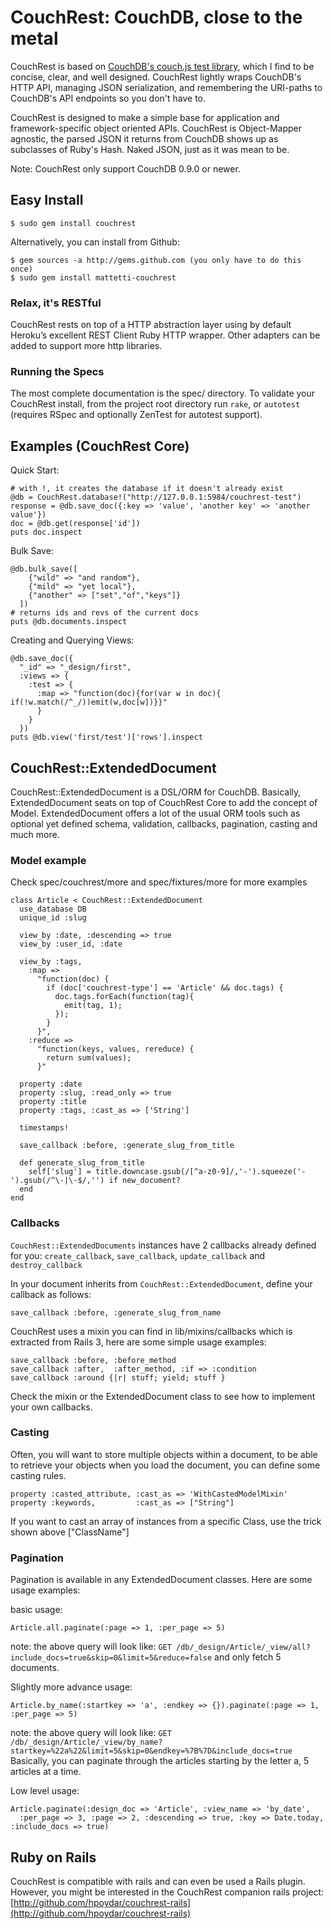 # CouchRest: CouchDB, close to the metal

CouchRest is based on [CouchDB's couch.js test
library](http://svn.apache.org/repos/asf/couchdb/trunk/share/www/script/couch.js),
which I find to be concise, clear, and well designed. CouchRest lightly wraps
CouchDB's HTTP API, managing JSON serialization, and remembering the URI-paths
to CouchDB's API endpoints so you don't have to.

CouchRest is designed to make a simple base for application and framework-specific object oriented APIs. CouchRest is Object-Mapper agnostic, the parsed JSON it returns from CouchDB shows up as subclasses of Ruby's Hash. Naked JSON, just as it was mean to be.

Note: CouchRest only support CouchDB 0.9.0 or newer.

## Easy Install

    $ sudo gem install couchrest
   
Alternatively, you can install from Github:
    
    $ gem sources -a http://gems.github.com (you only have to do this once)
    $ sudo gem install mattetti-couchrest

### Relax, it's RESTful

CouchRest rests on top of a HTTP abstraction layer using by default Heroku’s excellent REST Client Ruby HTTP wrapper.
Other adapters can be added to support more http libraries.

### Running the Specs

The most complete documentation is the spec/ directory. To validate your
CouchRest install, from the project root directory run `rake`, or `autotest`
(requires RSpec and optionally ZenTest for autotest support).

## Examples (CouchRest Core)

Quick Start:

    # with !, it creates the database if it doesn't already exist
    @db = CouchRest.database!("http://127.0.0.1:5984/couchrest-test")
    response = @db.save_doc({:key => 'value', 'another key' => 'another value'})
    doc = @db.get(response['id'])
    puts doc.inspect

Bulk Save:

    @db.bulk_save([
        {"wild" => "and random"},
        {"mild" => "yet local"},
        {"another" => ["set","of","keys"]}
      ])
    # returns ids and revs of the current docs
    puts @db.documents.inspect 

Creating and Querying Views:

    @db.save_doc({
      "_id" => "_design/first", 
      :views => {
        :test => {
          :map => "function(doc){for(var w in doc){ if(!w.match(/^_/))emit(w,doc[w])}}"
          }
        }
      })
    puts @db.view('first/test')['rows'].inspect 


## CouchRest::ExtendedDocument  

CouchRest::ExtendedDocument is a DSL/ORM for CouchDB. Basically, ExtendedDocument seats on top of CouchRest Core to add the concept of Model.
ExtendedDocument offers a lot of the usual ORM tools such as optional yet defined schema, validation, callbacks, pagination, casting and much more.

### Model example

Check spec/couchrest/more and spec/fixtures/more for more examples

    class Article < CouchRest::ExtendedDocument
      use_database DB
      unique_id :slug

      view_by :date, :descending => true
      view_by :user_id, :date

      view_by :tags,
        :map => 
          "function(doc) {
            if (doc['couchrest-type'] == 'Article' && doc.tags) {
              doc.tags.forEach(function(tag){
                emit(tag, 1);
              });
            }
          }",
        :reduce => 
          "function(keys, values, rereduce) {
            return sum(values);
          }"  

      property :date
      property :slug, :read_only => true
      property :title
      property :tags, :cast_as => ['String']

      timestamps!

      save_callback :before, :generate_slug_from_title

      def generate_slug_from_title
        self['slug'] = title.downcase.gsub(/[^a-z0-9]/,'-').squeeze('-').gsub(/^\-|\-$/,'') if new_document?
      end
    end

### Callbacks

`CouchRest::ExtendedDocuments` instances have 2 callbacks already defined for you:
    `create_callback`, `save_callback`, `update_callback` and `destroy_callback`
    
In your document inherits from `CouchRest::ExtendedDocument`, define your callback as follows:

    save_callback :before, :generate_slug_from_name
    
CouchRest uses a mixin you can find in lib/mixins/callbacks which is extracted from Rails 3, here are some simple usage examples:

    save_callback :before, :before_method
    save_callback :after,  :after_method, :if => :condition
    save_callback :around {|r| stuff; yield; stuff }
    
Check the mixin or the ExtendedDocument class to see how to implement your own callbacks.

### Casting

Often, you will want to store multiple objects within a document, to be able to retrieve your objects when you load the document, 
you can define some casting rules. 

    property :casted_attribute, :cast_as => 'WithCastedModelMixin'
    property :keywords,         :cast_as => ["String"]

If you want to cast an array of instances from a specific Class, use the trick shown above ["ClassName"]

### Pagination

Pagination is available in any ExtendedDocument classes. Here are some usage examples:

basic usage:

    Article.all.paginate(:page => 1, :per_page => 5)
    
note: the above query will look like: `GET /db/_design/Article/_view/all?include_docs=true&skip=0&limit=5&reduce=false` and only fetch 5 documents. 
    
Slightly more advance usage:
  
    Article.by_name(:startkey => 'a', :endkey => {}).paginate(:page => 1, :per_page => 5)
    
note: the above query will look like: `GET /db/_design/Article/_view/by_name?startkey=%22a%22&limit=5&skip=0&endkey=%7B%7D&include_docs=true`    
Basically, you can paginate through the articles starting by the letter a, 5 articles at a time.


Low level usage:        

    Article.paginate(:design_doc => 'Article', :view_name => 'by_date',
      :per_page => 3, :page => 2, :descending => true, :key => Date.today, :include_docs => true)
      
      
## Ruby on Rails

CouchRest is compatible with rails and can even be used a Rails plugin.
However, you might be interested in the CouchRest companion rails project:
[http://github.com/hpoydar/couchrest-rails](http://github.com/hpoydar/couchrest-rails)      